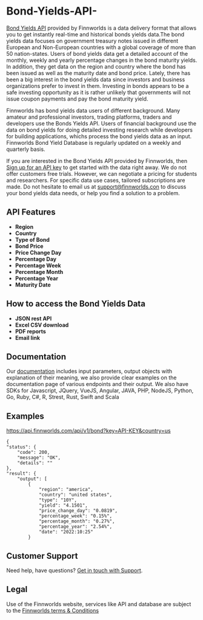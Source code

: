 # Bond-Yields-API-
<p><a href="https://finnworlds.com/bond-yields-api/"> Bond Yields API</a> provided by Finnworlds is a data delivery format that allows you to get instantly real-time and historical bonds yields data.The bond yields data focuses on government treasury notes issued in different European and Non-European countries with a global coverage of more than 50 nation-states. Users of bond yields data get a detailed account of the monthly, weekly and yearly percentage changes in the bond maturity yields. In addition, they get data on the region and country where the bond has been issued as well as the maturity date and bond price. Lately, there has been a big interest in the bond yields data since investors and business organizations prefer to invest in them. Investing in bonds appears to be a safe investing opportunity as it is rather unlikely that governments will not issue coupon payments and pay the bond maturity yield. 

Finnworlds has bond yields data users of different background. Many amateur and professional investors, trading platforms, traders and developers use the Bonds Yields API. Users of financial background use the data on bond yields for doing detailed investing research while developers for building applications, whichs process the bond yields data as an input. Finnworlds Bond Yield Database is regularly updated on a weekly and quarterly basis. 

If you are interested in the Bond Yields API provided by Finnworlds, then <a href="https://finnworlds.com/pricing">Sign up for an API key</a> to get started with the data right away. We do not offer customers free trials. However, we can negotiate a pricing for students and researchers. For specific data use cases, tailored subscriptions are made. Do not hesitate to email us at support@finnworlds.con to discuss your bond yields data needs, or help you find a solution to a problem. 

<h2>API Features</h2>
<ul><li><strong>Region</strong></li>
<li><strong>Country</strong></li>
<li><strong>Type of Bond</strong></li>
<li><strong>Bond Price</strong></li>
<li><strong>Price Change Day</strong></li>
<li><strong>Percentage Day</strong></li>
<li><strong>Percentage Week</strong></li>
<li><strong>Percentage Month</strong></li>
<li><strong>Percentage Year</strong></li>
<li><strong>Maturity Date</strong></li></ul>

<h2>How to access the Bond Yields Data</h2>



<ul><li><strong>JSON rest API</strong></li><li><strong>Excel CSV download</strong></li><li><strong>PDF reports</strong></li><li><strong>Email link</strong></li></ul>


<h2>Documentation</h2>


Our <a href="https://finnworlds.com/documentation">documentation</a> includes input parameters, output objects with explanation of their meaning, we also provide clear examples on the documentation page of various endpoints and their output. We also have SDKs for Javascript, JQuery, VueJS, Angular, JAVA, PHP, NodeJS, Python, Go, Ruby, C#, R, Strest, Rust, Swift and Scala</p>

<h2>Examples</h2>

https://api.finnworlds.com/api/v1/bond?key=API-KEY&country=us


    {
    "status": {
        "code": 200,
        "message": "OK",
        "details": ""
    },
    "result": {
        "output": [
            {
                "region": "america",
                "country": "united states",
                "type": "10Y",
                "yield": "4.1501",
                "price_change_day": "0.0819",
                "percentage_week": "0.15%",
                "percentage_month": "0.27%",
                "percentage_year": "2.54%",
                "date": "2022:10:25"
            }


    
   
<h2>Customer Support</h2>

<p>Need help, have questions? <a href="mailto:support@finnworlds.com">Get in touch with Support</a>.</p>

<h2>Legal</h2>

<p>Use of the Finnworlds website, services like API and database are subject to the&nbsp;<a href="https://finnworlds.com/legal/terms-and-conditions-on-finnworlds-data/">Finnworlds terms &amp; Conditions</a></p>



















